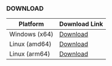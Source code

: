 ### DOWNLOAD
| Platform      | Download Link |
|---------------|---------------|
| Windows (x64) | [Download](https://github.com/chelaxian/FreeNetCalc/actions/runs/13073286935/artifacts/2516787672) |
| Linux (amd64) | [Download](https://github.com/chelaxian/FreeNetCalc/actions/runs/13073286935/artifacts/2516785856) |
| Linux (arm64) | [Download](https://github.com/chelaxian/FreeNetCalc/actions/runs/13073286935/artifacts/2516787171) |
